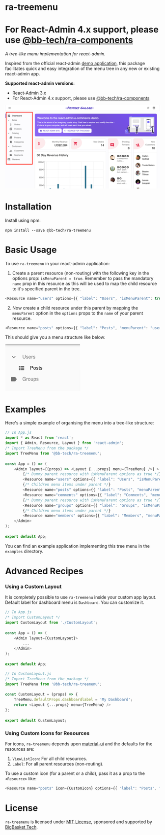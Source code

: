 # ra-treemenu
# For React-Admin 4.x support, please use [@bb-tech/ra-components](https://www.npmjs.com/package/@bb-tech/ra-components)

*A tree-like menu implementation for react-admin.*

Inspired from the official react-admin [demo application](https://marmelab.com/react-admin-demo/#/), this package facilitates quick and easy integration of the menu tree in any new or existing react-admin app.


**Supported react-admin versions:**

* React-Admin 3.x
* For React-Admin 4.x support, please use [@bb-tech/ra-components](https://www.npmjs.com/package/@bb-tech/ra-components)

<img src="./assets/ra-demo.png" alt="React Admin Demo">


# Installation

Install using npm:

`npm install --save @bb-tech/ra-treemenu`

# Basic Usage

To use `ra-treemenu` in your react-admin application:

1. Create a parent resource (non-routing) with the following key in the options prop: `isMenuParent = true`. Remember to pass the mandatory `name` prop in this resource as this will be used to map the child resource to it's specified parent in the tree.

```js
<Resource name="users" options={{ "label": "Users", "isMenuParent": true }} />
```

2. Now create a child resource under this parent by mapping the `menuParent` option in the `options` props to the `name` of your parent resource.

```js
<Resource name="posts" options={{ "label": "Posts", "menuParent": "users" }} />
```

This should give you a menu structure like below:

<img src="./assets/tree.png" alt="Tree Image">

# Examples


Here's a simple example of organising the menu into a tree-like structure:

```js
// In App.js
import * as React from 'react';
import { Admin, Resource, Layout } from 'react-admin';
/* Import TreeMenu from the package */
import TreeMenu from '@bb-tech/ra-treemenu';

const App = () => (
    <Admin layout={(props) => <Layout {...props} menu={TreeMenu} />} >
        {/* Dummy parent resource with isMenuParent options as true */}
        <Resource name="users" options={{ "label": "Users", "isMenuParent": true }} />
        {/* Children menu items under parent */}
        <Resource name="posts" options={{ "label": "Posts", "menuParent": "users" }} />
        <Resource name="comments" options={{ "label": "Comments", "menuParent": "users" }} />
        {/* Dummy parent resource with isMenuParent options as true */}
        <Resource name="groups" options={{ "label": "Groups", "isMenuParent": true }} />
        {/* Children menu items under parent */}
        <Resource name="members" options={{ "label": "Members", "menuParent": "groups" }} />
    </Admin>
);

export default App;
```

You can find an example application implementing this tree menu in the `examples` directory.


# Advanced Recipes

### Using a Custom Layout

It is completely possible to use `ra-treemenu` inside your custom app layout.
Default label for dashboard menu is `Dashboard`.  You can customize it.

```js
// In App.js
/* Import CustomLayout */
import CustomLayout from './CustomLayout';
 
const App = () => (
    <Admin layout={CustomLayout}>
        ...
    </Admin>
);

export default App;
```

```js
// In CustomLayout.js
/* Import TreeMenu from the package */
import TreeMenu from '@bb-tech/ra-treemenu';
 
const CustomLayout = (props) => {
    TreeMenu.defaultProps.dashboardlabel = 'My Dashboard';
    return <Layout {...props} menu={TreeMenu} />
};

export default CustomLayout;
```

### Using Custom Icons for Resources

For icons, `ra-treemenu` depends upon [material-ui](https://material-ui.com/components/material-icons/) and the defaults for the resources are:
1. `ViewListIcon`: For all child resources.
2. `Label`: For all parent resources (non-routing).

To use a custom icon (for a parent or a child), pass it as a prop to the `<Resource>` like:

```js
<Resource name="posts" icon={CustomIcon} options={{ "label": "Posts", "menuParent": "users" }} />
```

# License

`ra-treemenu` is licensed under [MIT License](./LICENSE.md), sponsored and supported by [BigBasket Tech](https://tech.bigbasket.com).
